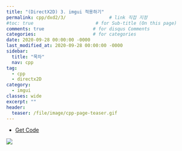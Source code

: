 ```yaml
---
title: "(DirectX2D) 3. imgui 적용하기"
permalink: cpp/dxd2/3/                # link 직접 지정
#toc: true                       # for Sub-title (On this page)
comments: true                  # for disqus Comments
categories:                     # for categories
date: 2020-09-28 00:00:00 -0000
last_modified_at: 2020-09-28 00:00:00 -0000
sidebar:
  title: "목차"
  nav: cpp
tag:
  - cpp
  - directx2D
category:
  - imgui
classes: wide
excerpt: ""
header:
  teaser: /file/image/cpp-page-teaser.gif
---
```


* [Get Code](https://github.com/EasyCoding-7/DirectX2D-Example/tree/master/3)

![](/file/image/cpp-dxd2-3-1.png)
